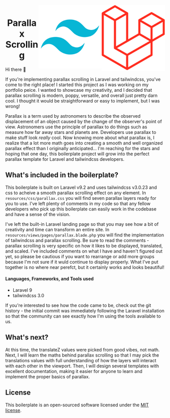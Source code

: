 <img align="right" src="public/images/laravel_logo.png" width="200">
<img align="right" src="public/images/tailwindcss_logo.png" width="200">

<h1 align="center">
Parallax Scrolling
</h1>

Hi there :wave:

If you're implementing parallax scrolling in Laravel and tailwindcss, you've come to the right place! I started this project as I was working on my portfolio peice. I wanted to showcase my creativity, and I decided that parallax scrolling is modern, poppy, versatile, and overall just pretty darn cool. I thought it would be straightforward or easy to implement, but I was wrong!

Parallax is a term used by astronomers to describe the observed displacement of an object caused by the change of the observer's point of view. Astronomers use the principle of parallax to do things such as measure how far away stars and planets are. Developers use parallax to make stuff look _really_ cool. Now knowing more about what parallax is, I realize that a lot more math goes into creating a smooth and well organized parallax effect than I originally anticipated... I'm reaching for the stars and hoping that one day, this boilerplate project will grow into the perfect parallax template for Laravel and tailwindcss developers.

## What's included in the boilerplate?

This boilerplate is built on Laravel v9.2 and uses tailwindcss v3.0.23 and css to acheive a smooth parallax scrolling effect on any element. In `resources/css/parallax.css` you will find seven parallax layers ready for you to use. I've left plenty of comments in my code so that any fellow developers who pick up this boilerplate can easily work in the codebase and have a sense of the vision. 

I've left the built-in Laravel landing page so that you may see how a bit of creativity and time can transform an entire site. In `resources/views/pages/parallax.blade.php` you will find the implementation of tailwindcss and parallax scrolling. Be sure to read the comments - parallax scrolling is very specific on how it likes to be displayed, translated, and scaled. I've included comments on what I have and haven't figured out yet, so please be cautious if you want to rearrange or add more groups because I'm not sure if it wuld continue to display properly. What I've put together is no where near perefct, but it certainly works and looks beautiful!

#### Languages, Frameworks, and Tools used

- Laravel 9
- tailwindcss 3.0

If you're interested to see how the code came to be, check out the git history - the initial commit was immediately following the Laravel installation so that the community can see exactly how I'm using the tools available to us. 

## What's next?

At this time, the translateZ values were picked from good vibes, not math. Next, I will learn the maths behind parallax scrolling so that I may pick the translations values with full understanding of how the layers will interact with each other in the viewport. Then, I will design several templates with excellent documentation, making it easier for anyone to learn and implement the proper basics of parallax.



## License

This boilerplate is an open-sourced software licensed under the [MIT license](https://opensource.org/licenses/MIT).
